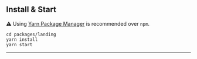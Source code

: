 ## Install & Start

⚠️ Using [Yarn Package Manager](https://yarnpkg.com) is recommended over `npm`.

```shell
cd packages/landing
yarn install
yarn start
```

---
